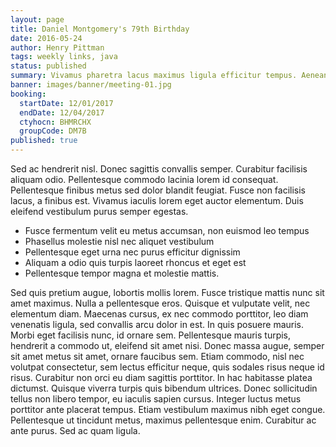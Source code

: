 ```yaml
---
layout: page
title: Daniel Montgomery's 79th Birthday
date: 2016-05-24
author: Henry Pittman
tags: weekly links, java
status: published
summary: Vivamus pharetra lacus maximus ligula efficitur tempus. Aenean vel nunc.
banner: images/banner/meeting-01.jpg
booking:
  startDate: 12/01/2017
  endDate: 12/04/2017
  ctyhocn: BHMRCHX
  groupCode: DM7B
published: true
---
```

Sed ac hendrerit nisl. Donec sagittis convallis semper. Curabitur facilisis aliquam odio. Pellentesque commodo lacinia lorem id consequat. Pellentesque finibus metus sed dolor blandit feugiat. Fusce non facilisis lacus, a finibus est. Vivamus iaculis lorem eget auctor elementum. Duis eleifend vestibulum purus semper egestas.

* Fusce fermentum velit eu metus accumsan, non euismod leo tempus
* Phasellus molestie nisl nec aliquet vestibulum
* Pellentesque eget urna nec purus efficitur dignissim
* Aliquam a odio quis turpis laoreet rhoncus et eget est
* Pellentesque tempor magna et molestie mattis.

Sed quis pretium augue, lobortis mollis lorem. Fusce tristique mattis nunc sit amet maximus. Nulla a pellentesque eros. Quisque et vulputate velit, nec elementum diam. Maecenas cursus, ex nec commodo porttitor, leo diam venenatis ligula, sed convallis arcu dolor in est. In quis posuere mauris. Morbi eget facilisis nunc, id ornare sem. Pellentesque mauris turpis, hendrerit a commodo ut, eleifend sit amet nisi.
Donec massa augue, semper sit amet metus sit amet, ornare faucibus sem. Etiam commodo, nisl nec volutpat consectetur, sem lectus efficitur neque, quis sodales risus neque id risus. Curabitur non orci eu diam sagittis porttitor. In hac habitasse platea dictumst. Quisque viverra turpis quis bibendum ultrices. Donec sollicitudin tellus non libero tempor, eu iaculis sapien cursus. Integer luctus metus porttitor ante placerat tempus. Etiam vestibulum maximus nibh eget congue. Pellentesque ut tincidunt metus, maximus pellentesque enim. Curabitur ac ante purus. Sed ac quam ligula.
